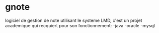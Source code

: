 # gnote
logiciel de gestion de note utilisant le systeme LMD,
c'est un projet academique qui recquiert pour son fonctionnement:
-java
-oracle
-mysql
